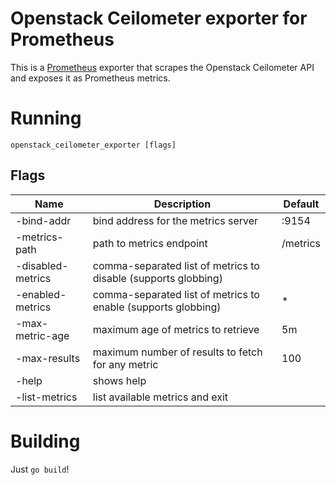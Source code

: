 # Openstack Ceilometer exporter for Prometheus
This is a [Prometheus](prometheus.io) exporter that scrapes the Openstack Ceilometer API and exposes it as Prometheus metrics.

# Running
`openstack_ceilometer_exporter [flags]`

## Flags
| Name              | Description                                                    | Default  |
|-------------------|----------------------------------------------------------------|----------|
| -bind-addr        | bind address for the metrics server                            | :9154    |
| -metrics-path     | path to metrics endpoint                                       | /metrics |
| -disabled-metrics | comma-separated list of metrics to disable (supports globbing) |          |
| -enabled-metrics  | comma-separated list of metrics to enable (supports globbing)  | *        |
| -max-metric-age   | maximum age of metrics to retrieve                             | 5m       |
| -max-results      | maximum number of results to fetch for any metric              | 100      |
| -help             | shows help                                                     |          |
| -list-metrics     | list available metrics and exit                                |          |

# Building
Just `go build`!
